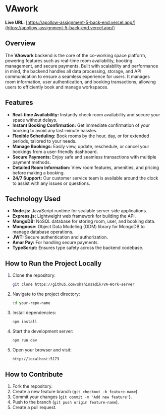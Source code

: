 # VAwork

**Live URL**: [https://apollow-assignment-5-back-end.vercel.app/](https://apollow-assignment-5-back-end.vercel.app/)

## Overview

The **VAowork** backend is the core of the co-working space platform, powering features such as real-time room availability, booking management, and secure payments. Built with scalability and performance in mind, the backend handles all data processing, storage, and API communication to ensure a seamless experience for users. It manages room information, user authentication, and booking transactions, allowing users to efficiently book and manage workspaces.

## Features

- **Real-time Availability:** Instantly check room availability and secure your space without delays.
- **Instant Booking Confirmation:** Get immediate confirmation of your booking to avoid any last-minute hassles.
- **Flexible Scheduling:** Book rooms by the hour, day, or for extended periods, tailored to your needs.
- **Manage Bookings:** Easily view, update, reschedule, or cancel your bookings from a user-friendly dashboard.
- **Secure Payments:** Enjoy safe and seamless transactions with multiple payment methods.
- **Detailed Room Information:** View room features, amenities, and pricing before making a booking.
- **24/7 Support:** Our customer service team is available around the clock to assist with any issues or questions.

## Technology Used

- **Node.js:** JavaScript runtime for scalable server-side applications.
- **Express.js:** Lightweight web framework for building the API.
- **MongoDB:** NoSQL database for storing room, user, and booking data.
- **Mongoose:** Object Data Modeling (ODM) library for MongoDB to manage database operations.
- **JWT:** Secure authentication and authorization.
- **Amar Pay:** For handling secure payments.
- **TypeScript:** Ensures type safety across the backend codebase.
  
## How to Run the Project Locally

1. Clone the repository:

    ```bash
    git clone https://github.com/shahinsadik/VA-Work-server
    ```

2. Navigate to the project directory:

    ```bash
    cd your-repo-name
    ```

3. Install dependencies:

    ```bash
    npm install
    ```

4. Start the development server:

    ```bash
    npm run dev
    ```

5. Open your browser and visit:

    ```bash
    http://localhost:5173
    ```

## How to Contribute

1. Fork the repository.
2. Create a new feature branch (`git checkout -b feature-name`).
3. Commit your changes (`git commit -m 'Add new feature'`).
4. Push to the branch (`git push origin feature-name`).
5. Create a pull request.

